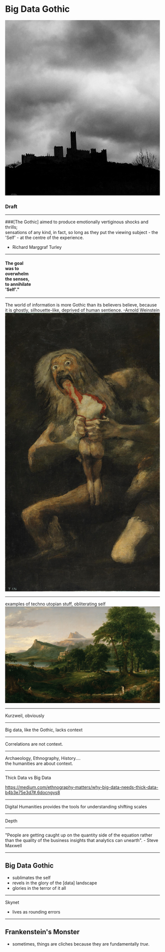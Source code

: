 # Big Data Gothic

![by Sophie Hay](sophie-hay.jpg)

### Draft

---

###[The Gothic] aimed to produce emotionally vertiginous shocks and thrills;<br> sensations of any kind, in fact, so long as they put the viewing subject - the 'Self' - at the centre of the experience.
- Richard Marggraf Turley

---

#### The goal<br> was to <br>overwhelm <br>the senses,<br> to annihilate<br> 'Self'."
<section data-background="wanderer.jpg">
</section>


---

The world of information is more Gothic than its believers believe, because it is ghostly, silhouette-like, deprived of human sentience.
-Arnold Weinstein
![cronos](saturn-eating-child.jpg)

---

examples of techno utopian stuff, obliterating self
![image](arcadia.jpg)

---

Kurzweil, obviously

---

Big data, like the Gothic, lacks context

---

Correlations are not context.

---

Archaeology, Ethnography, History.... <Br>the humanities are about context.

---

Thick Data vs Big Data

https://medium.com/ethnography-matters/why-big-data-needs-thick-data-b4b3e75e3d7#.6docngys8

---

Digital Humanities provides the tools for understanding shifting scales

---

Depth

---

"People are getting caught up on the quantity side of the equation rather than the quality of the business insights that analytics can unearth". - Steve Maxwell

---

## Big Data Gothic
+ sublimates the self
+ revels in the glory of the [data] landscape
+ glories in the terror of it all

---

Skynet
+ lives as rounding errors

---

## Frankenstein's Monster
+ sometimes, things are cliches because they are fundamentally _true_.
